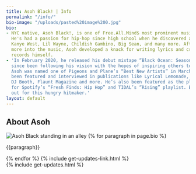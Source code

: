 ```yaml
---
title: Asoh Black! | Info
permalink: "/info/"
bio-image: "/uploads/pasted%20image%200.jpg"
bio:
- NYC native, Asoh Black!, is one of Free.All.Mind$ most prominent musical artists.
  He's had a passion for hip-hop since high school when he discovered artists like
  Kanye West, Lil Wayne, Childish Gambino, Big Sean, and many more. After getting
  more into the music, Asoh developed a knack for writing lyrics and crafting feel-good
  records himself.
- 'In February 2020, he released his debut mixtape “Black Ocean: Season One” and has
  since been following his vision with the hopes of inspiring others to do the same.
  Asoh was named one of Pigeons and Plane’s “Best New Artists” in March 2020 and has
  been featured and interviewed in publications like Lyrical Lemonade, Hip Hop DX,
  DJ Booth, Flaunt Magazine and more. He’s also been featured as the playlist cover
  for Spotify’s “Fresh Finds: Hip Hop” and TIDAL’s “Rising” playlist. Be sure to look
  out for this hungry hitmaker.'
layout: default
---
```


<div class="container info">
<section class="intro"></section>
<article class="bio">
  <h1 class="tracked-tight">About Asoh</h1>
  <img src="{{page.bio-image}}" alt="Asoh Black standing in an alley" class="bio-image"/>
  {% for paragraph in page.bio %}
    <p>
      {{paragraph}}
    </p>
  {% endfor %}
  {% include get-updates-link.html %}
  <div class="modal-container">
    {% include get-updates.html %}
  </div>
</article>



</div>
